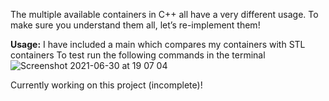 The multiple available containers in C++ all have a very different usage. 
To make sure you understand them all, let’s re-implement them!

**Usage:**
I have included a main which compares my containers with STL containers
To test run the following commands in the terminal
![Screenshot 2021-06-30 at 19 07 04](https://user-images.githubusercontent.com/61982496/124002886-93277f00-d9d6-11eb-9f6c-b2958e4e4bb3.png)

Currently working on this project (incomplete)! 
